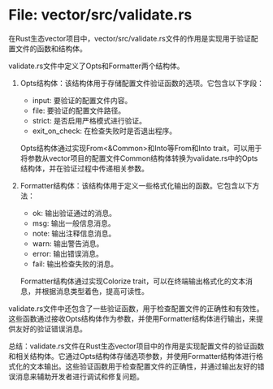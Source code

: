 # File: vector/src/validate.rs

在Rust生态vector项目中，vector/src/validate.rs文件的作用是实现用于验证配置文件的函数和结构体。

validate.rs文件中定义了Opts和Formatter两个结构体。

1. Opts结构体：该结构体用于存储配置文件验证函数的选项。它包含以下字段：
   - input: 要验证的配置文件内容。
   - file: 要验证的配置文件路径。
   - strict: 是否启用严格模式进行验证。
   - exit_on_check: 在检查失败时是否退出程序。

   Opts结构体通过实现From<&Common>和Into<ValidateOpts>等From和Into trait，可以用于将参数从vector项目的配置文件Common结构体转换为validate.rs中的Opts结构体，并在验证过程中传递相关参数。

2. Formatter结构体：该结构体用于定义一些格式化输出的函数。它包含以下方法：
   - ok: 输出验证通过的消息。
   - msg: 输出一般信息消息。
   - note: 输出注释信息消息。
   - warn: 输出警告消息。
   - error: 输出错误消息。
   - fail: 输出检查失败的消息。

   Formatter结构体通过实现Colorize trait，可以在终端输出格式化的文本消息，并根据消息类型着色，提高可读性。

validate.rs文件中还包含了一些验证函数，用于检查配置文件的正确性和有效性。这些函数通过接收Opts结构体作为参数，并使用Formatter结构体进行输出，来提供友好的验证错误消息。

总结：validate.rs文件在Rust生态vector项目中的作用是实现配置文件的验证函数和相关结构体。它通过Opts结构体存储选项参数，并使用Formatter结构体进行格式化的文本输出。这些验证函数用于检查配置文件的正确性，并通过输出友好的错误消息来辅助开发者进行调试和修复问题。

